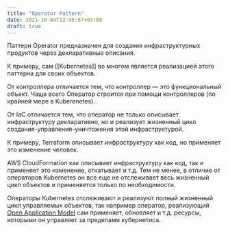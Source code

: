 ```yaml
---
title: "Operator Pattern"
date: 2021-10-04T12:45:57+03:00
draft: true
---
```


Паттерн Operator предназначен для создания инфраструктурных продуктов через декларативные описания.

К примеру, сам [[Kubernetes]] во многом является реализацией этого паттерна для своих объектов.

От контроллера отличается тем, что контроллер — это функциональный объект. Чаще всего Оператор строится при помощи контроллеров (по крайней мере в Kuberenetes).

От IaC отличается тем, что оператор не только описывает инфраструктуру декларативно, но и реализует жизненный цикл создания-управления-уничтожения этой инфраструктурой.

К примеру, Terraform описывает инфраструктуру как код, но применяет это изменение человек.

AWS CloudFormation как описывает инфраструктуру как код, так и применяет это изменение, откатывает и т.д. Тем не менее, в отличие от операторов Kubernetes он все еще не отслеживает весь жизненный цикл объектов и применяется только по необходимости.

Операторы Kubernetes отслеживают и реализуют полный жизненный цикл управляемых объектов, так например оператор, реализующий [Open Application Model](open-standards) сам применяет, обновляет и т.д. ресурсы, которыми он управляет за пределами кубернетиса.
